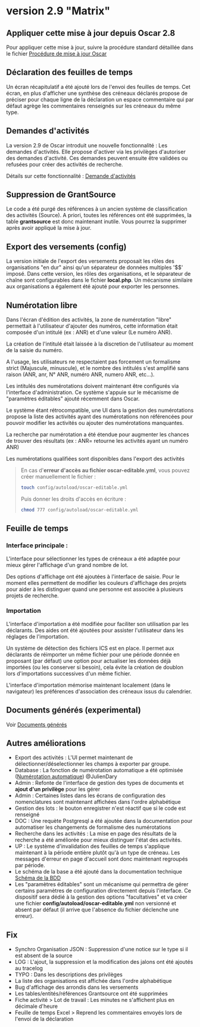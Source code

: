 # version 2.9 "Matrix"

## Appliquer cette mise à jour depuis Oscar 2.8

Pour appliquer cette mise à jour, suivre la procédure standard détaillée dans le fichier [Procédure de mise à jour Oscar](./doc/update.md)



## Déclaration des feuilles de temps

Un écran récapitulatif a été ajouté lors de l'envoi des feuilles de temps. Cet écran, en plus d'afficher une synthèse des créneaux déclarés propose de préciser pour chaque ligne de la déclaration un espace commentaire qui par défaut agrège les commentaires renseignés sur les créneaux du même type.



## Demandes d'activités

La version 2.9 de Oscar introduit une nouvelle fonctionnalité : Les demandes d'activités. Elle propose d'activer via les privilèges d'autoriser des demandes d'activité. Ces demandes peuvent ensuite être validées ou refusées pour créer des activités de recherche.

Détails sur cette fonctionnalité : [Demande d'activités](doc/activity-request.md)



## Suppression de GrantSource

Le code a été purgé des références à un ancien système de classification des activités (Source). A priori, toutes les références ont été supprimées, la table **grantsource** est donc maintenant inutile. Vous pourrez la supprimer après avoir appliqué la mise à jour.



## Export des versements (config)

La version initiale de l'export des versements proposait les rôles des organisations "en dur" ainsi qu'un séparateur de données multiples '$$' imposé. Dans cette version, les rôles des organisations, et le séparateur de chaîne sont configurables dans le fichier **local.php**. Un mécanisme similaire aux organisations a également été ajouté pour exporter les personnes. 



## Numérotation libre

Dans l'écran d'édition des activités, la zone de numérotation "libre" permettait à l'utilisateur d'ajouter des numéros, cette information était composée d'un intitulé (ex : ANR) et d'une valeur (Le numéro ANR). 

La création de l'intitulé était laissée à la discretion de l'utilisateur au moment de la saisie du numéro.

A l'usage, les utilisateurs ne respectaient pas forcement un formalisme strict (Majuscule, minuscule), et le nombre des intitulés s'est amplifié sans raison (ANR, anr, N° ANR, numéro ANR, numero ANR, etc...). 

Les intitulés des numérotations doivent maintenant être configurés via l'interface d'administration. Ce système s'appuie sur le mécanisme de "paramètres éditables" ajouté récemment dans Oscar.

Le système étant rétrocompatible, une UI dans la gestion des numérotations propose la liste des activités ayant des numérotations non référencées pour pouvoir modifier les activités ou ajouter des numérotations manquantes.

La recherche par numérotation a été étendue pour augmenter les chances de trouver des résultats (ex : ANR= retourne les activités ayant un numéro ANR)
 
Les numérotations qualifiées sont disponibles dans l'export des activités

> En cas d'**erreur d'accès au fichier oscar-editable.yml**, vous pouvez créer manuellement le fichier : 
> ```bash
> touch config/autoload/oscar-editable.yml
>```
>
> Puis donner les droits d'accès en écriture : 
>
> ```bash
> chmod 777 config/autoload/oscar-editable.yml
> ```


## Feuille de temps

### Interface principale : 

L'interface pour sélectionner les types de créneaux a été adaptée pour mieux gérer l'affichage d'un grand nombre de lot.

Des options d'affichage ont été ajoutées à l'interface de saisie. Pour le moment elles permettent de modifier les couleurs d'affichage des projets pour aider à les distinguer quand une personne est associée à plusieurs projets de recherche.

### Importation

L'interface d'importation a été modifiée pour faciliter son utilisation par les déclarants. Des aides ont été ajoutées pour assister l'utilisateur dans les réglages de l'importation.

Un système de détection des fichiers ICS est en place. Il permet aux déclarants de réimporter un même fichier pour une période donnée en proposant (par défaut) une option pour actualiser les données déjà importées (ou les conserver si besoin), cela évite la création de doublon lors d'importations successives d'un même fichier.

L'interface d'importation mémorise maintenant localement (dans le navigateur) les préférences d'association des créneaux issus du calendrier.



## Documents générés (experimental)

Voir [Documents générés](doc/generated-documents.md)

## Autres améliorations
 
 - Export des activités : L'UI permet maintenant de délectionner/déselectionner les champs à exporter par groupe.
 - Database : La fonction de numérotation automatique a été optimisée ([Numérotation automatique](doc/numerotation.md)) @JulienDary
 - Admin : Refonte de l'interface de gestion des types de documents et **ajout d'un privilège** pour les gérer
 - Admin : Certaines listes dans les écrans de configuration des nomenclatures sont maintenant affichées dans l'ordre alphabétique
 - Gestion des lots : le bouton enregistrer n'est réactif que si le code est renseigné
 - DOC : Une requète Postgresql a été ajoutée dans la documentation pour automatiser les changements de formalisme des numérotations
 - Recherche dans les activités : La mise en page des résultats de la recherche a été améliorée pour mieux distinguer l'état des activités.
 - UP : Le système d'invalidation des feuilles de temps s'applique maintenant à la période entière plutôt qu'à un type de créneau. Les messages d'erreur en page d'accueil sont donc maintenant regroupés par période.
 - Le schéma de la base a été ajouté dans la documentation technique [Schéma de la BDD](./doc/schema_bdd.png)
 - Les "paramètres éditables" sont un mécanisme qui permettra de gérer certains paramètres de configuration directement depuis l'interface. Ce dispositif sera dédié à la gestion des options "facultatives" et va créer une fichier **config/autoload/oscar-editable.yml** non versionné et absent par défaut (il arrive que l'absence du fichier déclenche une erreur).
 
## Fix

 - Synchro Organisation JSON : Suppression d'une notice sur le type si il est absent de la source
 - LOG : L'ajout, la suppression et la modification des jalons ont été ajoutés au tracelog
 - TYPO : Dans les descriptions des privilèges
 - La liste des organisations est affichée dans l'ordre alphabétique
 - Bug d'affichage des arrondis dans les versements
 - Les tables/entités/références Grantsource ont été supprimées
 - Fiche activité > Lot de travail : Les minutes ne s'affichent plus en décimale d'heure
 - Feuille de temps Excel > Reprend les commentaires envoyés lors de l'envoi de la déclaration
